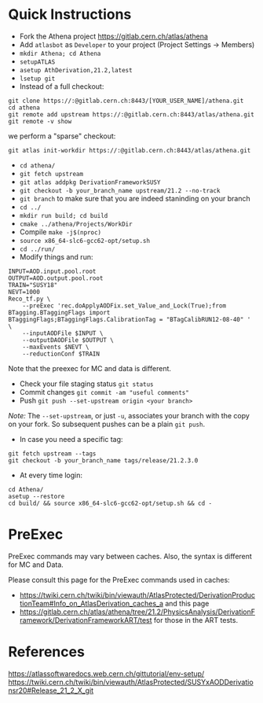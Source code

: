 Quick Instructions
==================

* Fork the Athena project  https://gitlab.cern.ch/atlas/athena
* Add `atlasbot` as `Developer` to your project (Project Settings -> Members)
* `mkdir Athena; cd Athena`
* `setupATLAS`
* `asetup AthDerivation,21.2,latest`
* `lsetup git`
* Instead of a full checkout:
```
git clone https://:@gitlab.cern.ch:8443/[YOUR_USER_NAME]/athena.git
cd athena
git remote add upstream https://:@gitlab.cern.ch:8443/atlas/athena.git
git remote -v show
```
we perform a "sparse" checkout:
```
git atlas init-workdir https://:@gitlab.cern.ch:8443/atlas/athena.git
```
* `cd athena/`
* `git fetch upstream`
* `git atlas addpkg DerivationFrameworkSUSY`
* `git checkout -b your_branch_name upstream/21.2 --no-track`
* `git branch` to make sure that you are indeed staninding on your branch
* `cd ../`
* `mkdir run build; cd build`
* `cmake ../athena/Projects/WorkDir`
* Compile `make -j$(nproc)`
* `source x86_64-slc6-gcc62-opt/setup.sh`
* `cd ../run/`
* Modify things and run:
```
INPUT=AOD.input.pool.root
OUTPUT=AOD.output.pool.root
TRAIN="SUSY18"
NEVT=1000
Reco_tf.py \
    --preExec 'rec.doApplyAODFix.set_Value_and_Lock(True);from BTagging.BTaggingFlags import BTaggingFlags;BTaggingFlags.CalibrationTag = "BTagCalibRUN12-08-40" ' \
    --inputAODFile $INPUT \
    --outputDAODFile $OUTPUT \
    --maxEvents $NEVT \
    --reductionConf $TRAIN
```
Note that the preexec for MC and data is different.
* Check your file staging status `git status`
* Commit changes `git commit -am "useful comments"`
* Push `git push --set-upstream origin <your branch>`

*Note:* 
The `--set-upstream`, or just `-u`, associates your branch with the copy on your fork. So subsequent pushes can be a plain `git push`.

* In case you need a specific tag:
```
git fetch upstream --tags
git checkout -b your_branch_name tags/release/21.2.3.0
```

* At every time login:
```
cd Athena/
asetup --restore
cd build/ && source x86_64-slc6-gcc62-opt/setup.sh && cd -
```

PreExec
=======

PreExec commands may vary between caches. Also, the syntax is different for MC and Data. 

Please consult this page for the PreExec commands used in caches: 
* https://twiki.cern.ch/twiki/bin/viewauth/AtlasProtected/DerivationProductionTeam#Info_on_AtlasDerivation_caches_a 
and this page
* https://gitlab.cern.ch/atlas/athena/tree/21.2/PhysicsAnalysis/DerivationFramework/DerivationFrameworkART/test for those in the ART tests.

References
==========
https://atlassoftwaredocs.web.cern.ch/gittutorial/env-setup/
https://twiki.cern.ch/twiki/bin/viewauth/AtlasProtected/SUSYxAODDerivationsr20#Release_21_2_X_git

